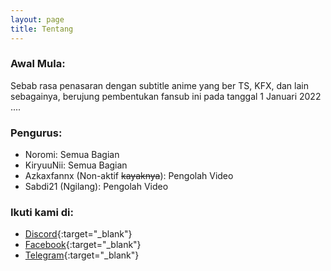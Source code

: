 ```yaml
---
layout: page
title: Tentang
---
```


### Awal Mula:

Sebab rasa penasaran dengan subtitle anime yang ber TS, KFX, dan lain sebagainya, berujung pembentukan fansub ini pada tanggal 1 Januari 2022 ....

### Pengurus:

- Noromi: Semua Bagian<br>
- KiryuuNii: Semua Bagian<br>
- Azkaxfannx (Non-aktif ~~kayaknya~~): Pengolah Video<br>
- Sabdi21 (Ngilang): Pengolah Video<br>

### Ikuti kami di:

- [Discord](https://discord.gg/8QeuePwYgV){:target="_blank"}
- [Facebook](https://fb.me/a1fansub){:target="_blank"}
- [Telegram](https://a1fansub.t.me){:target="_blank"}

